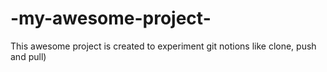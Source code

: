 # -my-awesome-project-

 This awesome project is created to experiment git notions like clone, push and pull)
